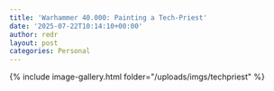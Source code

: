 ```yaml
---
title: 'Warhammer 40.000: Painting a Tech-Priest'
date: '2025-07-22T10:14:10+00:00'
author: redr
layout: post
categories: Personal
---
```



{% include image-gallery.html folder="/uploads/imgs/techpriest" %}